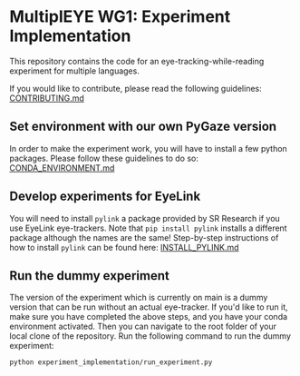 # MultiplEYE WG1: Experiment Implementation

This repository contains the code for an eye-tracking-while-reading experiment for multiple languages.


If you would like to contribute, please read the following guidelines: [CONTRIBUTING.md](guidelines/CONTRIBUTING.md)

## Set environment with our own PyGaze version
In order to make the experiment work, you will have to install a few python packages. Please follow these guidelines to 
do so: [CONDA_ENVIRONMENT.md](guidelines/CONDA_ENVIRONMENT.md)

## Develop experiments for EyeLink
You will need to install `pylink` a package provided by SR Research if you use EyeLink eye-trackers. 
Note that `pip install pylink` installs a different package although the names are the same! Step-by-step instructions
of how to install `pylink` can be found here: [INSTALL_PYLINK.md](guidelines/INSTALL_PYLINK.md)

## Run the dummy experiment
The version of the experiment which is currently on main is a dummy version that can be run without an actual eye-tracker.
If you'd like to run it, make sure you have completed the above steps, and you have your conda environment activated.
Then you can navigate to the root folder of your local clone of the repository. Run the following command to run the dummy experiment:

```bash
python experiment_implementation/run_experiment.py
```
